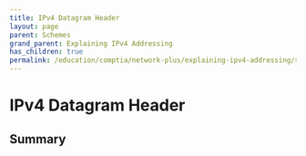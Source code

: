 ```yaml
---
title: IPv4 Datagram Header
layout: page
parent: Schemes
grand_parent: Explaining IPv4 Addressing
has_children: true
permalink: /education/comptia/network-plus/explaining-ipv4-addressing/schemes/headers/
---
```


# IPv4 Datagram Header

## Summary

